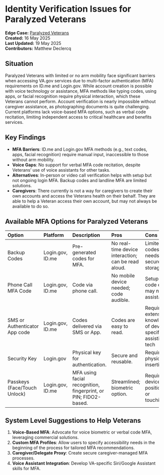 # Identity Verification Issues for Paralyzed Veterans

**Edge Case:** [Paralyzed Veterans](https://jira.devops.va.gov/browse/SITEC-20)  
**Created:** 16 May 2025  
**Last Updated:** 19 May 2025  
**Contributors:** Matthew Declercq

## Situation

Paralyzed Veterans with limited or no arm mobility face significant barriers when accessing VA.gov services due to multi-factor authentication (MFA) requirements on ID.me and Login.gov. While account creation is possible with voice technology or assistance, MFA methods like typing codes, using apps, or facial recognition require physical interaction, which these Veterans cannot perform. Account verification is nearly impossible without caregiver assistance, as photographing documents is quite challenging. Current platforms lack voice-based MFA options, such as verbal code recitation, limiting independent access to critical healthcare and benefits services.

## Key Findings

* **MFA Barriers**: ID.me and Login.gov MFA methods (e.g., text codes, apps, facial recognition) require manual input, inaccessible to those without arm mobility.  
* **Voice Gaps**: No support for verbal MFA code recitation, despite Veterans’ use of voice assistants for other tasks.  
* **Alternatives**: In-person or video call verification helps with setup but not ongoing login MFA. Backup codes and landline MFA are limited solutions.   
* **Caregivers**: There currently is not a way for caregivers to create their own accounts and access the Veterans health on their behalf. They are able to help a Veteran access their own account, but may not always be available to do so.

## Available MFA Options for Paralyzed Veterans

| Option | Platform | Description | Pros | Cons | Accessibility |
| :---- | :---- | :---- | :---- | :---- | :---- |
| Backup Codes | Login.gov, ID.me | Pre-generated codes for MFA. | No real-time device interaction; can be read aloud. | Limited codes; needs secure storage. | Moderate |
| Phone Call MFA Code | Login.gov, ID.me | Code via phone call. | No mobile device needed; code audible. | Setup and code entry may need assistance. | Low-Moderate |
| SMS or Authenticator App code | Login.gov, ID.me  | Codes delivered via SMS or App. | Codes are easy to read. | Requires extensive knowledge of device specific assistive tech | Low |
| Security Key | Login.gov | Physical key for authentication. | Secure and reusable. | Requires physical insertion. | Very Low |
| Passkeys (Face/Touch Unlock) | Login.gov, ID.me | MFA using facial recognition, fingerprint, or PIN; FIDO2-based. | Streamlined; biometric option. | Requires device positioning or touching.  | Very Low |

## System Level Suggestions to Help Veterans

1. **Voice-Based MFA**: Advocate for voice biometric or verbal code MFA, leveraging commercial solutions.  
2. **Custom MFA Profiles**: Allow users to specify accessibility needs in the beginning of the process for tailored MFA recommendations.  
3. **Caregiver/Delegate Proxy**: Create secure caregiver-managed MFA processes.  
4. **Voice Assistant Integration**: Develop VA-specific Siri/Google Assistant skills for MFA.
